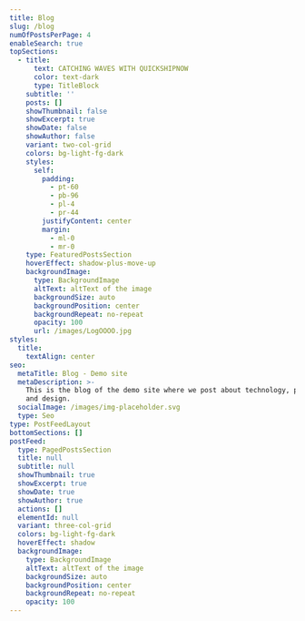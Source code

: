 ```yaml
---
title: Blog
slug: /blog
numOfPostsPerPage: 4
enableSearch: true
topSections:
  - title:
      text: CATCHING WAVES WITH QUICKSHIPNOW
      color: text-dark
      type: TitleBlock
    subtitle: ''
    posts: []
    showThumbnail: false
    showExcerpt: true
    showDate: false
    showAuthor: false
    variant: two-col-grid
    colors: bg-light-fg-dark
    styles:
      self:
        padding:
          - pt-60
          - pb-96
          - pl-4
          - pr-44
        justifyContent: center
        margin:
          - ml-0
          - mr-0
    type: FeaturedPostsSection
    hoverEffect: shadow-plus-move-up
    backgroundImage:
      type: BackgroundImage
      altText: altText of the image
      backgroundSize: auto
      backgroundPosition: center
      backgroundRepeat: no-repeat
      opacity: 100
      url: /images/LogOOOO.jpg
styles:
  title:
    textAlign: center
seo:
  metaTitle: Blog - Demo site
  metaDescription: >-
    This is the blog of the demo site where we post about technology, product,
    and design.
  socialImage: /images/img-placeholder.svg
  type: Seo
type: PostFeedLayout
bottomSections: []
postFeed:
  type: PagedPostsSection
  title: null
  subtitle: null
  showThumbnail: true
  showExcerpt: true
  showDate: true
  showAuthor: true
  actions: []
  elementId: null
  variant: three-col-grid
  colors: bg-light-fg-dark
  hoverEffect: shadow
  backgroundImage:
    type: BackgroundImage
    altText: altText of the image
    backgroundSize: auto
    backgroundPosition: center
    backgroundRepeat: no-repeat
    opacity: 100
---
```

